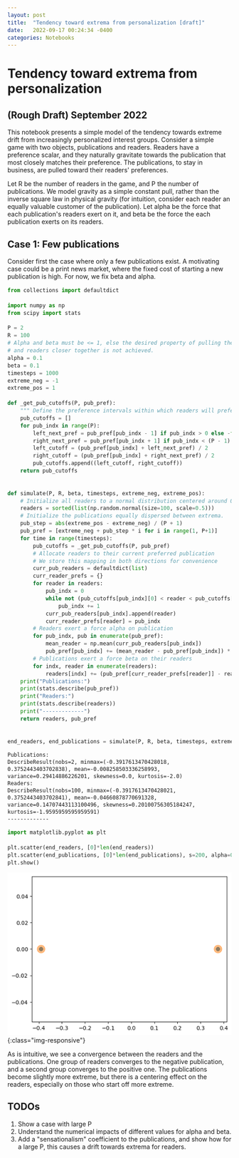 ```yaml
---
layout: post
title:  "Tendency toward extrema from personalization [draft]"
date:   2022-09-17 00:24:34 -0400
categories: Notebooks
---
```

# Tendency toward extrema from personalization

## (Rough Draft) September 2022

This notebook presents a simple model of the tendency towards extreme drift from increasingly personalized interest groups. Consider a simple game with two objects, publications and readers. Readers have a preference scalar, and they naturally gravitate towards the publication that most closely matches their preference. The publications, to stay in business, are pulled toward their readers' preferences.

Let R be the number of readers in the game, and P the number of publications. We model gravity as a simple constant pull, rather than the inverse square law in physical gravity (for intuition, consider each reader an equally valuable customer of the publication). Let alpha be the force that each publication's readers exert on it, and beta be the force the each publication exerts on its readers.

## Case 1: Few publications

Consider first the case where only a few publications exist. A motivating case could be a print news market, where the fixed cost of starting a new publication is high. For now, we fix beta and alpha.


```python
from collections import defaultdict

import numpy as np
from scipy import stats

P = 2
R = 100
# Alpha and beta must be <= 1, else the desired property of pulling the publication
# and readers closer together is not achieved.
alpha = 0.1
beta = 0.1
timesteps = 1000
extreme_neg = -1
extreme_pos = 1

def _get_pub_cutoffs(P, pub_pref):
    """ Define the preference intervals within which readers will prefer each publication. """
    pub_cutoffs = []
    for pub_indx in range(P):
        left_next_pref = pub_pref[pub_indx - 1] if pub_indx > 0 else -float("inf")
        right_next_pref = pub_pref[pub_indx + 1] if pub_indx < (P - 1) else float("inf")
        left_cutoff = (pub_pref[pub_indx] + left_next_pref) / 2
        right_cutoff = (pub_pref[pub_indx] + right_next_pref) / 2
        pub_cutoffs.append((left_cutoff, right_cutoff))
    return pub_cutoffs
    
    
def simulate(P, R, beta, timesteps, extreme_neg, extreme_pos):
    # Initialize all readers to a normal distribution centered around 0
    readers = sorted(list(np.random.normal(size=100, scale=0.5)))
    # Initialize the publications equally dispersed between extrema.
    pub_step = abs(extreme_pos - extreme_neg) / (P + 1)
    pub_pref = [extreme_neg + pub_step * i for i in range(1, P+1)]
    for time in range(timesteps):
        pub_cutoffs = _get_pub_cutoffs(P, pub_pref)
        # Allocate readers to their current preferred publication
        # We store this mapping in both directions for convenience
        curr_pub_readers = defaultdict(list)
        curr_reader_prefs = {}
        for reader in readers:
            pub_indx = 0
            while not (pub_cutoffs[pub_indx][0] < reader < pub_cutoffs[pub_indx][1]):
                pub_indx += 1
            curr_pub_readers[pub_indx].append(reader)
            curr_reader_prefs[reader] = pub_indx
        # Readers exert a force alpha on publication
        for pub_indx, pub in enumerate(pub_pref):
            mean_reader = np.mean(curr_pub_readers[pub_indx])
            pub_pref[pub_indx] += (mean_reader - pub_pref[pub_indx]) * alpha
        # Publications exert a force beta on their readers
        for indx, reader in enumerate(readers):
            readers[indx] += (pub_pref[curr_reader_prefs[reader]] - reader) * beta
    print("Publications:")
    print(stats.describe(pub_pref))
    print("Readers:")
    print(stats.describe(readers))
    print("-------------")
    return readers, pub_pref
            

end_readers, end_publications = simulate(P, R, beta, timesteps, extreme_neg, extreme_pos)
```

    Publications:
    DescribeResult(nobs=2, minmax=(-0.3917613470428018, 0.3752443403702838), mean=-0.008258503336258993, variance=0.29414886226201, skewness=0.0, kurtosis=-2.0)
    Readers:
    DescribeResult(nobs=100, minmax=(-0.3917613470428021, 0.3752443403702841), mean=-0.04660878770691328, variance=0.14707443113100496, skewness=0.20100756305184247, kurtosis=-1.9595959595959591)
    -------------



```python
import matplotlib.pyplot as plt

plt.scatter(end_readers, [0]*len(end_readers))
plt.scatter(end_publications, [0]*len(end_publications), s=200, alpha=0.5)
plt.show()

```


![plot_P_2_stable](/assets/images/output_3_0.png){:class="img-responsive"}
    


As is intuitive, we see a convergence between the readers and the publications. One group of readers converges to the negative publication, and a second group converges to the positive one. The publications become slightly more extreme, but there is a centering effect on the readers, especially on those who start off more extreme.

## TODOs

1. Show a case with large P
2. Understand the numerical impacts of different values for alpha and beta.
3. Add a "sensationalism" coefficient to the publications, and show how for a large P, this causes a drift towards extrema for readers.
